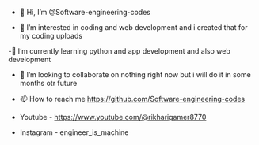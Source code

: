 - 👋 Hi, I’m @Software-engineering-codes

- 👀 I’m interested in coding and web development and i created that for my coding uploads

-🌱 I’m currently learning python and app development and also web development

- 💞️ I’m looking to collaborate on nothing right now but i will do it in some months otr future

- 📫 How to reach me https://github.com/Software-engineering-codes

- Youtube - https://www.youtube.com/@rikharigamer8770

- Instagram - engineer_is_machine

